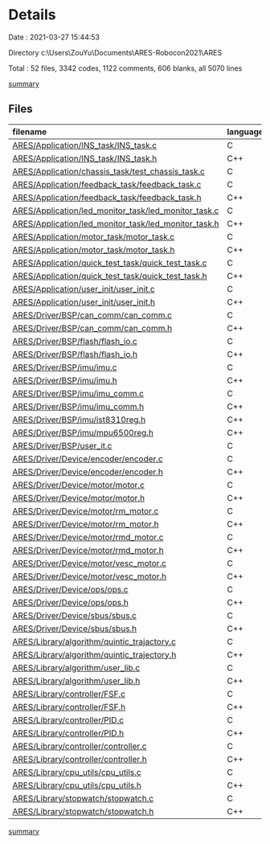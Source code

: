 # Details

Date : 2021-03-27 15:44:53

Directory c:\Users\ZouYu\Documents\ARES-Robocon2021\ARES

Total : 52 files,  3342 codes, 1122 comments, 606 blanks, all 5070 lines

[summary](results.md)

## Files
| filename | language | code | comment | blank | total |
| :--- | :--- | ---: | ---: | ---: | ---: |
| [ARES/Application/INS_task/INS_task.c](/ARES/Application/INS_task/INS_task.c) | C | 182 | 27 | 16 | 225 |
| [ARES/Application/INS_task/INS_task.h](/ARES/Application/INS_task/INS_task.h) | C++ | 23 | 17 | 8 | 48 |
| [ARES/Application/chassis_task/test_chassis_task.c](/ARES/Application/chassis_task/test_chassis_task.c) | C | 48 | 0 | 5 | 53 |
| [ARES/Application/feedback_task/feedback_task.c](/ARES/Application/feedback_task/feedback_task.c) | C | 32 | 17 | 4 | 53 |
| [ARES/Application/feedback_task/feedback_task.h](/ARES/Application/feedback_task/feedback_task.h) | C++ | 7 | 17 | 4 | 28 |
| [ARES/Application/led_monitor_task/led_monitor_task.c](/ARES/Application/led_monitor_task/led_monitor_task.c) | C | 59 | 17 | 3 | 79 |
| [ARES/Application/led_monitor_task/led_monitor_task.h](/ARES/Application/led_monitor_task/led_monitor_task.h) | C++ | 7 | 17 | 4 | 28 |
| [ARES/Application/motor_task/motor_task.c](/ARES/Application/motor_task/motor_task.c) | C | 15 | 17 | 4 | 36 |
| [ARES/Application/motor_task/motor_task.h](/ARES/Application/motor_task/motor_task.h) | C++ | 8 | 17 | 1 | 26 |
| [ARES/Application/quick_test_task/quick_test_task.c](/ARES/Application/quick_test_task/quick_test_task.c) | C | 110 | 17 | 13 | 140 |
| [ARES/Application/quick_test_task/quick_test_task.h](/ARES/Application/quick_test_task/quick_test_task.h) | C++ | 8 | 17 | 2 | 27 |
| [ARES/Application/user_init/user_init.c](/ARES/Application/user_init/user_init.c) | C | 37 | 17 | 2 | 56 |
| [ARES/Application/user_init/user_init.h](/ARES/Application/user_init/user_init.h) | C++ | 4 | 17 | 2 | 23 |
| [ARES/Driver/BSP/can_comm/can_comm.c](/ARES/Driver/BSP/can_comm/can_comm.c) | C | 53 | 17 | 11 | 81 |
| [ARES/Driver/BSP/can_comm/can_comm.h](/ARES/Driver/BSP/can_comm/can_comm.h) | C++ | 28 | 17 | 7 | 52 |
| [ARES/Driver/BSP/flash/flash_io.c](/ARES/Driver/BSP/flash/flash_io.c) | C | 76 | 33 | 6 | 115 |
| [ARES/Driver/BSP/flash/flash_io.h](/ARES/Driver/BSP/flash/flash_io.h) | C++ | 35 | 19 | 7 | 61 |
| [ARES/Driver/BSP/imu/imu.c](/ARES/Driver/BSP/imu/imu.c) | C | 223 | 26 | 54 | 303 |
| [ARES/Driver/BSP/imu/imu.h](/ARES/Driver/BSP/imu/imu.h) | C++ | 52 | 9 | 11 | 72 |
| [ARES/Driver/BSP/imu/imu_comm.c](/ARES/Driver/BSP/imu/imu_comm.c) | C | 83 | 17 | 12 | 112 |
| [ARES/Driver/BSP/imu/imu_comm.h](/ARES/Driver/BSP/imu/imu_comm.h) | C++ | 23 | 18 | 7 | 48 |
| [ARES/Driver/BSP/imu/ist8310reg.h](/ARES/Driver/BSP/imu/ist8310reg.h) | C++ | 18 | 3 | 7 | 28 |
| [ARES/Driver/BSP/imu/mpu6500reg.h](/ARES/Driver/BSP/imu/mpu6500reg.h) | C++ | 342 | 3 | 147 | 492 |
| [ARES/Driver/BSP/user_it.c](/ARES/Driver/BSP/user_it.c) | C | 63 | 41 | 8 | 112 |
| [ARES/Driver/Device/encoder/encoder.c](/ARES/Driver/Device/encoder/encoder.c) | C | 68 | 17 | 7 | 92 |
| [ARES/Driver/Device/encoder/encoder.h](/ARES/Driver/Device/encoder/encoder.h) | C++ | 19 | 17 | 5 | 41 |
| [ARES/Driver/Device/motor/motor.c](/ARES/Driver/Device/motor/motor.c) | C | 63 | 17 | 12 | 92 |
| [ARES/Driver/Device/motor/motor.h](/ARES/Driver/Device/motor/motor.h) | C++ | 55 | 18 | 10 | 83 |
| [ARES/Driver/Device/motor/rm_motor.c](/ARES/Driver/Device/motor/rm_motor.c) | C | 260 | 20 | 20 | 300 |
| [ARES/Driver/Device/motor/rm_motor.h](/ARES/Driver/Device/motor/rm_motor.h) | C++ | 17 | 17 | 5 | 39 |
| [ARES/Driver/Device/motor/rmd_motor.c](/ARES/Driver/Device/motor/rmd_motor.c) | C | 249 | 20 | 20 | 289 |
| [ARES/Driver/Device/motor/rmd_motor.h](/ARES/Driver/Device/motor/rmd_motor.h) | C++ | 45 | 17 | 6 | 68 |
| [ARES/Driver/Device/motor/vesc_motor.c](/ARES/Driver/Device/motor/vesc_motor.c) | C | 225 | 22 | 17 | 264 |
| [ARES/Driver/Device/motor/vesc_motor.h](/ARES/Driver/Device/motor/vesc_motor.h) | C++ | 44 | 17 | 4 | 65 |
| [ARES/Driver/Device/ops/ops.c](/ARES/Driver/Device/ops/ops.c) | C | 44 | 30 | 11 | 85 |
| [ARES/Driver/Device/ops/ops.h](/ARES/Driver/Device/ops/ops.h) | C++ | 16 | 17 | 5 | 38 |
| [ARES/Driver/Device/sbus/sbus.c](/ARES/Driver/Device/sbus/sbus.c) | C | 58 | 31 | 13 | 102 |
| [ARES/Driver/Device/sbus/sbus.h](/ARES/Driver/Device/sbus/sbus.h) | C++ | 13 | 17 | 5 | 35 |
| [ARES/Library/algorithm/quintic_trajactory.c](/ARES/Library/algorithm/quintic_trajactory.c) | C | 50 | 34 | 5 | 89 |
| [ARES/Library/algorithm/quintic_trajectory.h](/ARES/Library/algorithm/quintic_trajectory.h) | C++ | 14 | 17 | 5 | 36 |
| [ARES/Library/algorithm/user_lib.c](/ARES/Library/algorithm/user_lib.c) | C | 138 | 52 | 21 | 211 |
| [ARES/Library/algorithm/user_lib.h](/ARES/Library/algorithm/user_lib.h) | C++ | 43 | 18 | 8 | 69 |
| [ARES/Library/controller/FSF.c](/ARES/Library/controller/FSF.c) | C | 56 | 17 | 8 | 81 |
| [ARES/Library/controller/FSF.h](/ARES/Library/controller/FSF.h) | C++ | 14 | 17 | 5 | 36 |
| [ARES/Library/controller/PID.c](/ARES/Library/controller/PID.c) | C | 108 | 17 | 14 | 139 |
| [ARES/Library/controller/PID.h](/ARES/Library/controller/PID.h) | C++ | 34 | 17 | 6 | 57 |
| [ARES/Library/controller/controller.c](/ARES/Library/controller/controller.c) | C | 11 | 32 | 6 | 49 |
| [ARES/Library/controller/controller.h](/ARES/Library/controller/controller.h) | C++ | 37 | 17 | 8 | 62 |
| [ARES/Library/cpu_utils/cpu_utils.c](/ARES/Library/cpu_utils/cpu_utils.c) | C | 46 | 84 | 15 | 145 |
| [ARES/Library/cpu_utils/cpu_utils.h](/ARES/Library/cpu_utils/cpu_utils.h) | C++ | 14 | 44 | 8 | 66 |
| [ARES/Library/stopwatch/stopwatch.c](/ARES/Library/stopwatch/stopwatch.c) | C | 50 | 45 | 7 | 102 |
| [ARES/Library/stopwatch/stopwatch.h](/ARES/Library/stopwatch/stopwatch.h) | C++ | 15 | 17 | 5 | 37 |

[summary](results.md)